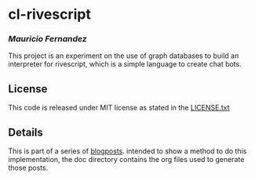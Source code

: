 # cl-rivescript
### _Mauricio Fernandez_

This project is an experiment on the use of graph databases to build an interpreter for rivescript, which is a simple language to create chat bots.

## License

This code is released under MIT license as stated in the [LICENSE.txt](https://github.com/maufdez/cl-rivescript/blob/master/LICENSE.txt)

## Details

This is part of a series of [blogposts](http://funlisp.blogspot.com/2018/03/creating-cl-rivescript-interpreter-part.html "Part one of the series."). intended to show a method to do this implementation, the doc directory contains the org files used to generate those posts. 
